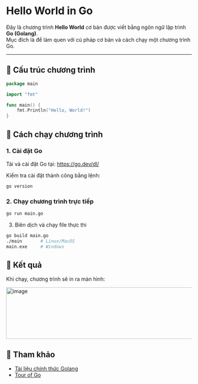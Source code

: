 
# Hello World in Go

Đây là chương trình **Hello World** cơ bản được viết bằng ngôn ngữ lập trình **Go (Golang)**.  
Mục đích là để làm quen với cú pháp cơ bản và cách chạy một chương trình Go.

---

## 📌 Cấu trúc chương trình

```go
package main

import "fmt"

func main() {
    fmt.Println("Hello, World!")
}
```
## 🚀 Cách chạy chương trình
### 1. Cài đặt Go
Tải và cài đặt Go tại: https://go.dev/dl/

Kiểm tra cài đặt thành công bằng lệnh:
```bash
go version
```

### 2. Chạy chương trình trực tiếp
```bash
go run main.go
```

3. Biên dịch và chạy file thực thi
```bash
go build main.go
./main       # Linux/MacOS
main.exe     # Windows
```
## 🎯 Kết quả
Khi chạy, chương trình sẽ in ra màn hình:

<img width="623" height="140" alt="image" src="https://github.com/user-attachments/assets/34b8b4ad-280b-4277-9be6-e7793c73aad5" />

## 📖 Tham khảo
- [Tài liệu chính thức Golang](https://go.dev/)
- [Tour of Go](https://go.dev/tour/list) 

